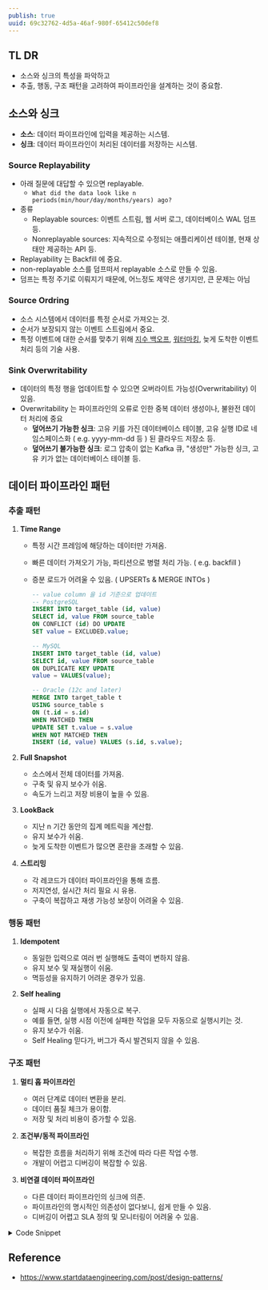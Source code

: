 ```yaml
---
publish: true
uuid: 69c32762-4d5a-46af-980f-65412c50def8
---
```


## TL DR

- 소스와 싱크의 특성을 파악하고
- 추출, 행동, 구조 패턴을 고려하여 파이프라인을 설계하는 것이 중요함.

## 소스와 싱크

- **소스**: 데이터 파이프라인에 입력을 제공하는 시스템.
- **싱크**: 데이터 파이프라인이 처리된 데이터를 저장하는 시스템.

### Source Replayability

- 아래 질문에 대답할 수 있으면 replayable.
    - `What did the data look like n periods(min/hour/day/months/years) ago?`
- 종류
    - Replayable sources: 이벤트 스트림, 웹 서버 로그, 데이터베이스 WAL 덤프 등.
    - Nonreplayable sources: 지속적으로 수정되는 애플리케이션 테이블, 현재 상태만 제공하는 API 등.
- Replayability 는 Backfill 에 중요.
- non-replayable 소스를 덤프떠서 replayable 소스로 만들 수 있음.
- 덤프는 특정 주기로 이뤄지기 때문에, 어느정도 제약은 생기지만, 큰 문제는 아님

### Source Ordring

- 소스 시스템에서 데이터를 특정 순서로 가져오는 것.
- 순서가 보장되지 않는 이벤트 스트림에서 중요.
- 특정 이벤트에 대한 순서를 맞추기 위해 [지수 백오프](https://learn.microsoft.com/en-us/dotnet/architecture/microservices/implement-resilient-applications/implement-retries-exponential-backoff), [워터마킹](https://nightlies.apache.org/flink/flink-docs-master/docs/concepts/time/#event-time-and-watermarks), 늦게 도착한 이벤트 처리 등의 기술 사용.

### Sink Overwritability

- 데이터의 특정 행을 업데이트할 수 있으면 오버라이트 가능성(Overwritability) 이 있음.
- Overwritability 는 파이프라인의 오류로 인한 중복 데이터 생성이나, 불완전 데이터 처리에 중요
    - **덮어쓰기 가능한 싱크**: 고유 키를 가진 데이터베이스 테이블, 고유 실행 ID로 네임스페이스화 ( e.g. yyyy-mm-dd 등 ) 된 클라우드 저장소 등.
    - **덮어쓰기 불가능한 싱크**: 로그 압축이 없는 Kafka 큐, "생성만" 가능한 싱크, 고유 키가 없는 데이터베이스 테이블 등.

## 데이터 파이프라인 패턴

### 추출 패턴

1. **Time Range**
    - 특정 시간 프레임에 해당하는 데이터만 가져옴.
    - 빠른 데이터 가져오기 가능, 파티션으로 병렬 처리 가능. ( e.g. backfill )
    - 증분 로드가 어려울 수 있음. ( UPSERTs & MERGE INTOs )

      ~~~sql
      -- value column 을 id 기준으로 업데이트
      -- PostgreSQL
      INSERT INTO target_table (id, value)
      SELECT id, value FROM source_table
      ON CONFLICT (id) DO UPDATE
      SET value = EXCLUDED.value;

      -- MySQL
      INSERT INTO target_table (id, value)
      SELECT id, value FROM source_table
      ON DUPLICATE KEY UPDATE
      value = VALUES(value);

      -- Oracle (12c and later)
      MERGE INTO target_table t
      USING source_table s
      ON (t.id = s.id)
      WHEN MATCHED THEN
      UPDATE SET t.value = s.value
      WHEN NOT MATCHED THEN
      INSERT (id, value) VALUES (s.id, s.value);
      ~~~

2. **Full Snapshot**
    - 소스에서 전체 데이터를 가져옴.
    - 구축 및 유지 보수가 쉬움.
    - 속도가 느리고 저장 비용이 높을 수 있음.

3. **LookBack**
    - 지난 n 기간 동안의 집계 메트릭을 계산함.
    - 유지 보수가 쉬움.
    - 늦게 도착한 이벤트가 많으면 혼란을 초래할 수 있음.

4. **스트리밍**
    - 각 레코드가 데이터 파이프라인을 통해 흐름.
    - 저지연성, 실시간 처리 필요 시 유용.
    - 구축이 복잡하고 재생 가능성 보장이 어려울 수 있음.

### 행동 패턴

1. **Idempotent**
    - 동일한 입력으로 여러 번 실행해도 출력이 변하지 않음.
    - 유지 보수 및 재실행이 쉬움.
    - 멱등성을 유지하기 어려운 경우가 있음.

2. **Self healing**
    - 실패 시 다음 실행에서 자동으로 복구.
    - 예를 들면, 실행 시점 이전에 실패한 작업을 모두 자동으로 실행시키는 것.
    - 유지 보수가 쉬움.
    - Self Healing 믿다가, 버그가 즉시 발견되지 않을 수 있음.

### 구조 패턴

1. **멀티 홉 파이프라인**
    - 여러 단계로 데이터 변환을 분리.
    - 데이터 품질 체크가 용이함.
    - 저장 및 처리 비용이 증가할 수 있음.

2. **조건부/동적 파이프라인**
    - 복잡한 흐름을 처리하기 위해 조건에 따라 다른 작업 수행.
    - 개발이 어렵고 디버깅이 복잡할 수 있음.

3. **비연결 데이터 파이프라인**
    - 다른 데이터 파이프라인의 싱크에 의존.
    - 파이프라인의 명시적인 의존성이 없다보니, 쉽게 만들 수 있음.
    - 디버깅이 어렵고 SLA 정의 및 모니터링이 어려울 수 있음.

<details class="note" markdown="1">
<summary>Code Snippet</summary>

~~~python
   # 1. Multi-hop Pipeline (using dbt)

   # dbt_project.yml
   name: 'my_project'
   version: '1.0.0'
   config-version: 2
   profile: 'default'

   models:
   my_project:
      staging:
         materialized: table
      intermediate:
         materialized: table
      marts:
         materialized: table

   # models/staging/stg_orders.sql
   SELECT
      id AS order_id,
      user_id,
      status,
      created_at
   FROM raw_orders

   # models/intermediate/int_order_status.sql
   SELECT
      order_id,
      status,
      COUNT(*) AS status_count
   FROM {{ ref('stg_orders') }}
   GROUP BY order_id, status

   # models/marts/fct_order_summary.sql
   SELECT
      o.order_id,
      o.user_id,
      s.status,
      s.status_count
   FROM {{ ref('stg_orders') }} o
   JOIN {{ ref('int_order_status') }} s ON o.order_id = s.order_id

   # 2. Conditional/Dynamic Pipeline (using Apache Airflow)

   from airflow import DAG
   from airflow.operators.python import PythonOperator, BranchPythonOperator
   from datetime import datetime

   def check_condition():
      # Some logic to determine which task to run
      condition = True  # This could be based on a database query, API call, etc.
      if condition:
         return 'task_a'
      else:
         return 'task_b'

   def task_a():
      print("Executing task A")

   def task_b():
      print("Executing task B")

   with DAG('conditional_pipeline', start_date=datetime(2023, 1, 1), schedule_interval='@daily') as dag:

      condition_check = BranchPythonOperator(
         task_id='condition_check',
         python_callable=check_condition,
      )

      task_a = PythonOperator(
         task_id='task_a',
         python_callable=task_a,
      )

      task_b = PythonOperator(
         task_id='task_b',
         python_callable=task_b,
      )

      condition_check >> [task_a, task_b]

   # 3. Disconnected Pipelines (using Apache Airflow)

   # Pipeline 1: process_orders
   from airflow import DAG
   from airflow.operators.python import PythonOperator
   from datetime import datetime

   def process_orders():
      print("Processing orders")

   with DAG('process_orders', start_date=datetime(2023, 1, 1), schedule_interval='@daily') as dag:

      process_orders_task = PythonOperator(
         task_id='process_orders',
         python_callable=process_orders,
      )

   # Pipeline 2: generate_report
   from airflow import DAG
   from airflow.operators.python import PythonOperator
   from datetime import datetime

   def generate_report():
      print("Generating report")

   with DAG('generate_report', start_date=datetime(2023, 1, 1), schedule_interval='@daily') as dag:

      generate_report_task = PythonOperator(
         task_id='generate_report',
         python_callable=generate_report,
      )

   # Note: These two pipelines are disconnected and run independently
   ~~~

</details>

## Reference

- <https://www.startdataengineering.com/post/design-patterns/>
